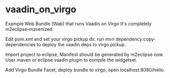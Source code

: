 vaadin_on_virgo
===============

Example Web Bundle (Wab) that runs Vaadin on Virgo
It's completely m2eclipse-mavenized.

Edit pom.xml and set your virgo pickup dir.
run mvn dependency:copy-dependencies to deploy the vaadin deps to virgo pickup.

Import project to eclipse, Manifest should be generated by m2eclipse now.
User maven or eclipse vaadin plugin to compile the widgetset.

Add Virgo Bundle Facet, deploy bundle to virgo, open localhost:8080/hello.


